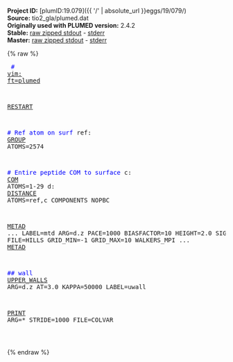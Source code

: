 **Project ID:** [plumID:19.079]({{ '/' | absolute_url }}eggs/19/079/)  
**Source:** tio2_gla/plumed.dat  
**Originally used with PLUMED version:** 2.4.2  
**Stable:** [raw zipped stdout](plumed.dat.plumed.stdout.txt.zip) - [stderr](plumed.dat.plumed.stderr)  
**Master:** [raw zipped stdout](plumed.dat.plumed_master.stdout.txt.zip) - [stderr](plumed.dat.plumed_master.stderr)  

{% raw %}<pre>
<span style="color:blue"># <a href="https://plumed.github.io/doc-master/user-doc/html/_vim_syntax.html">vim: ft=plumed</a></span>

<a href="https://plumed.github.io/doc-master/user-doc/html/_r_e_s_t_a_r_t.html">RESTART</a>

<span style="color:blue"># Ref atom on surf</span>
ref: <a href="https://plumed.github.io/doc-master/user-doc/html/_g_r_o_u_p.html">GROUP</a> ATOMS=2574

<span style="color:blue"># Entire peptide COM to surface</span>
c: <a href="https://plumed.github.io/doc-master/user-doc/html/_c_o_m.html">COM</a> ATOMS=1-29
d: <a href="https://plumed.github.io/doc-master/user-doc/html/_d_i_s_t_a_n_c_e.html">DISTANCE</a> ATOMS=ref,c COMPONENTS NOPBC

<a href="https://plumed.github.io/doc-master/user-doc/html/_m_e_t_a_d.html">METAD</a> ...
LABEL=mtd
ARG=d.z 
PACE=1000
BIASFACTOR=10
HEIGHT=2.0
SIGMA=0.01
FILE=HILLS
GRID_MIN=-1
GRID_MAX=10
WALKERS_MPI
... <a href="https://plumed.github.io/doc-master/user-doc/html/_m_e_t_a_d.html">METAD</a>

<span style="color:blue">## wall </span>
<a href="https://plumed.github.io/doc-master/user-doc/html/_u_p_p_e_r__w_a_l_l_s.html">UPPER_WALLS</a> ARG=d.z AT=3.0 KAPPA=50000 LABEL=uwall

<a href="https://plumed.github.io/doc-master/user-doc/html/_p_r_i_n_t.html">PRINT</a> ARG=* STRIDE=1000 FILE=COLVAR

</pre>{% endraw %}
